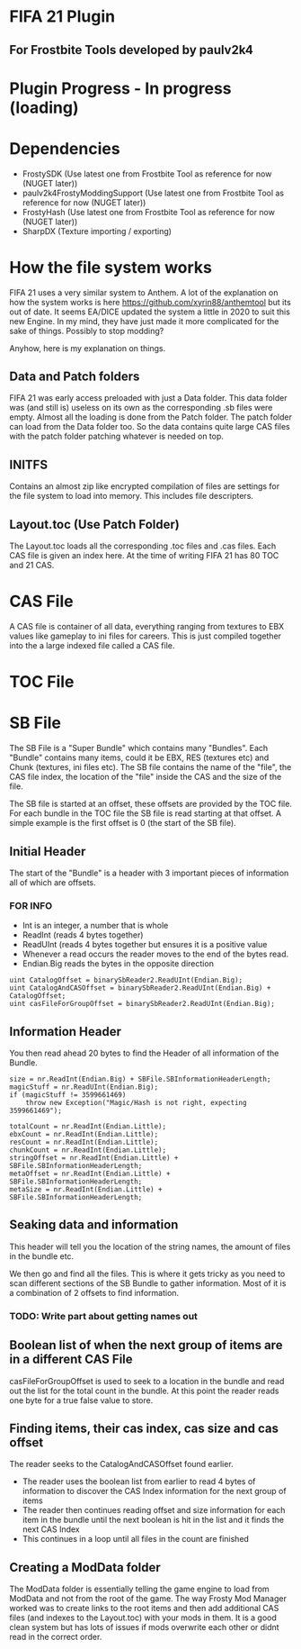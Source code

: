 ﻿# FIFA 21 Plugin
## For Frostbite Tools developed by paulv2k4

# Plugin Progress - In progress (loading)

# Dependencies
- FrostySDK (Use latest one from Frostbite Tool as reference for now (NUGET later))
- paulv2k4FrostyModdingSupport (Use latest one from Frostbite Tool as reference for now (NUGET later))
- FrostyHash (Use latest one from Frostbite Tool as reference for now (NUGET later))
- SharpDX (Texture importing / exporting)

# How the file system works

FIFA 21 uses a very similar system to Anthem. A lot of the explanation on how the system works is here https://github.com/xyrin88/anthemtool but its out of date.
It seems EA/DICE updated the system a little in 2020 to suit this new Engine. In my mind, they have just made it more complicated for the sake of things. Possibly 
to stop modding?

Anyhow, here is my explanation on things. 

## Data and Patch folders
FIFA 21 was early access preloaded with just a Data folder. This data folder was (and still is) useless on its own as the corresponding .sb files were empty. Almost all 
the loading is done from the Patch folder. The patch folder can load from the Data folder too. So the data contains quite large CAS files with the patch folder patching 
whatever is needed on top.

## INITFS
Contains an almost zip like encrypted compilation of files are settings for the file system to load into memory. This includes file descripters.

## Layout.toc (Use Patch Folder)
The Layout.toc loads all the corresponding .toc files and .cas files. Each CAS file is given an index here. At the time of writing FIFA 21 has 80 TOC and 21 CAS.

# CAS File 
A CAS file is container of all data, everything ranging from textures to EBX values like gameplay to ini files for careers. This is just compiled together into the a large indexed file called a CAS file.

# TOC File

# SB File
The SB File is a "Super Bundle" which contains many "Bundles". Each "Bundle" contains many items, could it be EBX, RES (textures etc) and Chunk (textures, ini files etc). The SB file contains the name of the "file", the CAS file index, the location of the "file" inside the CAS and the size of the file.

The SB file is started at an offset, these offsets are provided by the TOC file. For each bundle in the TOC file the SB file is read starting at that offset.
A simple example is the first offset is 0 (the start of the SB file). 


## Initial Header
The start of the "Bundle" is a header with 3 important pieces of information all of which are offsets. 

### FOR INFO
- Int is an integer, a number that is whole
- ReadInt (reads 4 bytes together) 
- ReadUInt (reads 4 bytes together but ensures it is a positive value
- Whenever a read occurs the reader moves to the end of the bytes read.
- Endian.Big reads the bytes in the opposite direction

```
uint CatalogOffset = binarySbReader2.ReadUInt(Endian.Big);
uint CatalogAndCASOffset = binarySbReader2.ReadUInt(Endian.Big) + CatalogOffset;
uint casFileForGroupOffset = binarySbReader2.ReadUInt(Endian.Big);
```

## Information Header
You then read ahead 20 bytes to find the Header of all information of the Bundle.

```
size = nr.ReadInt(Endian.Big) + SBFile.SBInformationHeaderLength;
magicStuff = nr.ReadUInt(Endian.Big);
if (magicStuff != 3599661469)
	throw new Exception("Magic/Hash is not right, expecting 3599661469");

totalCount = nr.ReadInt(Endian.Little);
ebxCount = nr.ReadInt(Endian.Little);
resCount = nr.ReadInt(Endian.Little);
chunkCount = nr.ReadInt(Endian.Little);
stringOffset = nr.ReadInt(Endian.Little) + SBFile.SBInformationHeaderLength;
metaOffset = nr.ReadInt(Endian.Little) + SBFile.SBInformationHeaderLength;
metaSize = nr.ReadInt(Endian.Little) + SBFile.SBInformationHeaderLength;

```

## Seaking data and information
This header will tell you the location of the string names, the amount of files in the bundle etc. 

We then go and find all the files. This is where it gets tricky as you need to scan different sections of the SB Bundle to gather information. Most of it is a combination of 2 offsets to find information.


### TODO: Write part about getting names out

## Boolean list of when the next group of items are in a different CAS File
casFileForGroupOffset is used to seek to a location in the bundle and read out the list for the total count in the bundle. At this point the reader reads one byte for a true false value to store.

## Finding items, their cas index, cas size and cas offset
The reader seeks to the CatalogAndCASOffset found earlier. 

 - The reader uses the boolean list from earlier to read 4 bytes of information to discover the CAS Index information for the next group of items
 - The reader then continues reading offset and size information for each item in the bundle until the next boolean is hit in the list and it finds the next CAS Index
 - This continues in a loop until all files in the count are finished


## Creating a ModData folder
The ModData folder is essentially telling the game engine to load from ModData and not from the root of the game. The way Frosty Mod Manager worked was to create links to the root items and then add additional CAS files (and indexes to the Layout.toc) with your mods in them. It is a good clean system but has lots of issues if mods overwrite each other or didnt read in the correct order.











